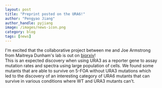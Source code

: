 ```yaml
---
layout: post
title: "Preprint posted on the URA6!"
author: "Pengyao Jiang"
author_handle: pyjiang
image: /images/news-icon.png
category: blog
tags: [news]
---
```


I'm excited that the collaborative project between me and Joe Armstrong from Maitreya Dunham's lab is out on [biorxiv]!  
This is an expected discovery when using URA3 as a reporter gene to assay mutation rates and spectra using large population of cells. 
We found some mutants that are able to survive on 5-FOA without URA3 mutations which led to the discovery of an interesting 
category of URA6 mutants that can survive in various conditions where WT and URA3 mutants can't. 



[biorxiv]:https://www.biorxiv.org/content/10.1101/2024.06.03.597250v2